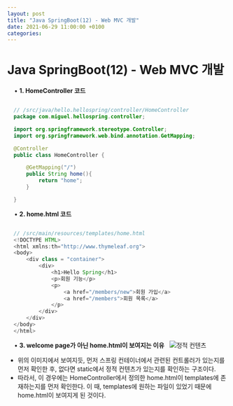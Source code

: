 ```yaml
---
layout: post
title: "Java SpringBoot(12) - Web MVC 개발"
date: 2021-06-29 11:00:00 +0100
categories:
---
```


# Java SpringBoot(12) - Web MVC 개발

&nbsp;
&nbsp;
• **1. HomeController 코드**
&nbsp;

```java

  // /src/java/hello.hellospring/controller/HomeController
  package com.miguel.hellospring.controller;

  import org.springframework.stereotype.Controller;
  import org.springframework.web.bind.annotation.GetMapping;

  @Controller
  public class HomeController {

      @GetMapping("/")
      public String home(){
          return "home";
      }

  }

```

&nbsp;
&nbsp;
• **2. home.html 코드**
&nbsp;

```java

  // /src/main/resources/templates/home.html
  <!DOCTYPE HTML>
  <html xmlns:th="http://www.thymeleaf.org">
  <body>
      <div class = "container">
          <div>
              <h1>Hello Spring</h1>
              <p>회원 기능</p>
              <p>
                  <a href="/members/new">회원 가입</a>
                  <a href="/members">회원 목록</a>
              </p>
          </div>
      </div>
  </body>
  </html>

```

&nbsp;
&nbsp;
• **3. welcome page가 아닌 home.html이 보여지는 이유**
&nbsp;
![정적 컨텐츠](../../../../assets/images/homeMVC.png)
&nbsp;

- 위의 이미지에서 보여지듯, 먼저 스프링 컨테이너에서 관련된 컨트롤러가 있는지를 먼저 확인한 후, 없다면 static에서 정적 컨텐츠가 있는지를 확인하는 구조이다.
- 따라서, 이 경우에는 HomeController에서 정의한 home.html이 templates에 존재하는지를 먼저 확인한다. 이 때, templates에 원하는 파일이 있었기 때문에 home.html이 보여지게 된 것이다.
